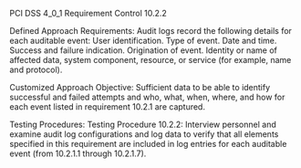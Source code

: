 PCI DSS 4_0_1 Requirement Control 10.2.2

Defined Approach Requirements:
Audit logs record the following details for each auditable event: User identification. Type of event. Date and time. Success and failure indication. Origination of event. Identity or name of affected data, system component, resource, or service (for example, name and protocol).

Customized Approach Objective:
Sufficient data to be able to identify successful and failed attempts and who, what, when, where, and how for each event listed in requirement 10.2.1 are captured.

Testing Procedures:
Testing Procedure 10.2.2: Interview personnel and examine audit log configurations and log data to verify that all elements specified in this requirement are included in log entries for each auditable event (from 10.2.1.1 through 10.2.1.7).